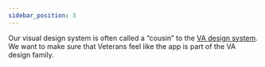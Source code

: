 ```yaml
---
sidebar_position: 3
---
```


Our visual design system is often called a “cousin” to the [VA design system](https://design.va.gov/design/). We want to make sure that Veterans feel like the app is part of the VA design family.